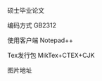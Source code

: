 硕士毕业论文

编码方式             GB2312

使用客户端            Notepad++

Tex发行包            MikTex+CTEX+CJK

图片地址